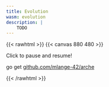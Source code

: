 ```yaml
---
title: Evolution
wasm: evolution
description: |
    TODO
---
```


{{< rawhtml >}}
{{< canvas 880 480 >}}

<p id="instructions">Click to pause and resume!</p>
<p class="tt">go get <a href="https://github.com/mlange-42/arche">github.com/mlange-42/arche</a>
</p>
{{< /rawhtml >}}
